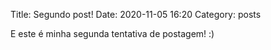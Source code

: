 Title: Segundo post!
Date: 2020-11-05 16:20
Category: posts

E este é minha segunda tentativa de postagem! :)

